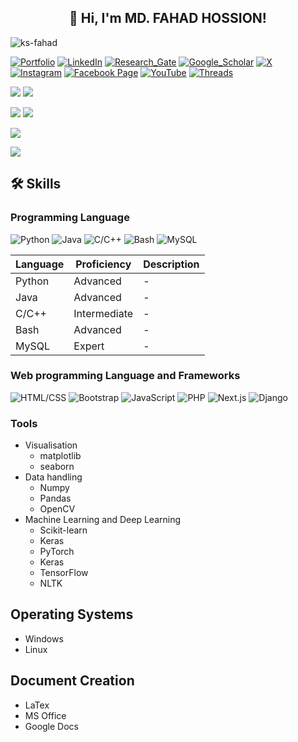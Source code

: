 <h2 align='center'>👋 Hi, I'm MD. FAHAD HOSSION! </h2> 

<img src="https://komarev.com/ghpvc/?username=ks-fahad&label=Profile%20views&color=A020F0&style=flat" alt="ks-fahad" />

[![Portfolio](https://img.shields.io/badge/Portfolio-255E63?style=for-the-badge&logo=About.me&logoColor=white)](https://ks-fahad.vercel.app/) [![LinkedIn](https://img.shields.io/badge/LinkedIn-0077B5?style=for-the-badge&logo=linkedin&logoColor=white)](https://www.linkedin.com/in/ks-fahad) [![Research_Gate](https://img.shields.io/badge/Research_Gate-00CCBB.svg?&style=for-the-badge&logo=ResearchGate&logoColor=white)]()
[![Google_Scholar](https://img.shields.io/badge/Google_Scholar-4285F4?style=for-the-badge&logo=google-scholar&logoColor=white)]() [![X](https://img.shields.io/badge/X-000000?style=for-the-badge&logo=x&logoColor=white)](https://x.com/KSFahadSellf) [![Instagram](https://img.shields.io/badge/Instagram-purple?style=for-the-badge&logo=instagram&logoColor=white)](https://www.instagram.com/ksfahad.self/)    [![Facebook Page](https://img.shields.io/badge/Facebook_page-1877F2?style=for-the-badge&logo=facebook&logoColor=white)](https://www.facebook.com/profile.php?id=61564227922898) [![YouTube](https://img.shields.io/badge/YouTube-E60023?style=for-the-badge&logo=youtube&logoColor=white)](https://www.youtube.com/@KSFahad) [![Threads](https://img.shields.io/badge/Threads-000000?style=for-the-badge&logo=Threads&logoColor=white)](https://www.threads.net/@ksfahad.self)


![](https://github-readme-stats-git-masterrstaa-rickstaa.vercel.app/api?username=ks-fahad) ![](https://github-readme-stats.vercel.app/api/top-langs/?username=ks-fahad)

![](https://github-profile-summary-cards.vercel.app/api/cards/profile-details?username=ks-fahad) ![](https://github-readme-stats-git-masterrstaa-rickstaa.vercel.app/api?username=ks-fahad)

![](https://github-profile-trophy.vercel.app/?username=ks-fahad)

![](https://github-readme-activity-graph.vercel.app/graph?username=ks-fahad&theme=react-dark)


## 🛠 Skills

### Programming Language
![Python](https://img.shields.io/badge/Python-Advanced-green)
![Java](https://img.shields.io/badge/Java-Advanced-orange)
![C/C++](https://img.shields.io/badge/C%2FC%2B%2B-Advanced-blue)
![Bash](https://img.shields.io/badge/Bash-Intermediate-blue)
![MySQL](https://img.shields.io/badge/MySQL-Expert-orange)

| Language            | Proficiency | Description                              |
|---------------------|-------------|------------------------------------------|
| Python              | Advanced    | -                                        |
| Java                | Advanced    | -                                        |
| C/C++               | Intermediate| -                                        |
| Bash                | Advanced    | -                                        |
| MySQL               | Expert      | -                                        |

### Web programming Language and Frameworks
![HTML/CSS](https://img.shields.io/badge/HTML%2FCSS-Used-blue)
![Bootstrap](https://img.shields.io/badge/Bootstrap-Used-blueviolet)
![JavaScript](https://img.shields.io/badge/JavaScript-Used-yellow)
![PHP](https://img.shields.io/badge/PHP-Used-purple)
![Next.js](https://img.shields.io/badge/Next.js-Used-black)
![Django](https://img.shields.io/badge/Django-Used-green)

### Tools
- Visualisation
  - matplotlib
  - seaborn
- Data handling
  - Numpy
  - Pandas
  - OpenCV
- Machine Learning and Deep Learning
  - Scikit-learn
  - Keras
  - PyTorch
  - Keras
  - TensorFlow
  - NLTK

## Operating Systems
- Windows
- Linux

## Document Creation
- LaTex
- MS Office
- Google Docs
